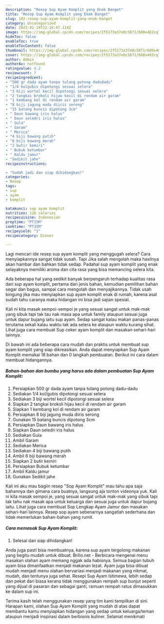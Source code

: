 ```yaml
---
description: "Resep Sup Ayam Komplit yang Enak Banget"
title: "Resep Sup Ayam Komplit yang Enak Banget"
slug: 102-resep-sup-ayam-komplit-yang-enak-banget
category: Uncategorized
date: 2023-01-19T22:16:47.114Z
image: https://img-global.cpcdn.com/recipes/2f5173a37e0c5871/680x482cq70/sup-ayam-komplit-foto-resep-utama.jpg
hideToc: false
enableToc: true
enableTocContent: false
thumbnail: https://img-global.cpcdn.com/recipes/2f5173a37e0c5871/680x482cq70/sup-ayam-komplit-foto-resep-utama.jpg
cover: https://img-global.cpcdn.com/recipes/2f5173a37e0c5871/680x482cq70/sup-ayam-komplit-foto-resep-utama.jpg
author: Admin
authorAv: notfound
ratingvalue: 4.2
reviewcount: 7
recipeingredient:
- "500 gr dada ayam tanpa tulang potong dadudadu"
- "1/4 kolgubis dipotongi sesuai selera"
- "3 biji wortel kecil dipotongi sesuai selera"
- "2 tangkai brokoli hijau kecil di rendam air garam"
- "1 kembang kol di rendam air garam"
- "8 biji jagung muda diiris serong"
- "15 batang buncis dipotong 3cm"
- " Daun bawang iris halus"
- " Daun seledri iris halus"
- " Gula"
- " Garam"
- " Merica"
- "4 biji bawang putih"
- "6 biji bawang merah"
- "2 butir kemiri"
- " Bubuk ketumbar"
- " Kaldu jamur"
- "Sedikit jahe"
recipeinstructions:

- "Sudah jadi dan siap dihidangkan!"
categories:
- Resep
tags:
- sup
- ayam
- komplit

katakunci: sup ayam komplit 
nutrition: 128 calories
recipecuisine: Indonesian
preptime: "PT15M"
cooktime: "PT35M"
recipeyield: "1"
recipecategory: Dinner

---
```



Lagi mencari ide resep sup ayam komplit yang menggugah selera? Cara menyiapkannya sangat tidak susah. Tapi Jika salah mengolah maka hasilnya akan hambar dan bahkan tidak sedap. Padahal sup ayam komplit yang enak selayaknya memiliki aroma dan cita rasa yang bisa memancing selera kita.


Ada beberapa hal yang sedikit banyak berpengaruh terhadap kualitas rasa dari sup ayam komplit, pertama dari jenis bahan, kemudian pemilihan bahan segar dan bagus, sampai cara mengolah dan menyajikannya. Tidak usah bingung jika mau menyiapkan sup ayam komplit enak di rumah, karena asal sudah tahu caranya maka hidangan ini bisa jadi sajian spesial.

Kali ni kita masak sempoi-sempoi je yang sesuai sangat untuk mak-mak yang sibuk tapi tak tau nak masa apa untuk family ataupun sesuai juga untuk dapur bujang iaitu sup ayam. Sedap sangat kalau makan panas-panas terutama sekali kalau waktu tak ada selera ke ataupun waktu kurang sihat. Lihat juga cara membuat Sup ceker ayam komplit dan masakan sehari-hari lainnya.


Di bawah ini ada beberapa cara mudah dan praktis untuk membuat sup ayam komplit yang siap dikreasikan. Anda dapat menyiapkan Sup Ayam Komplit memakai 18 bahan dan 0 langkah pembuatan. Berikut ini cara dalam membuat hidangannya.

<!--inarticleads1-->

##### Bahan-bahan dan bumbu yang harus ada dalam pembuatan Sup Ayam Komplit:

1. Persiapkan 500 gr dada ayam tanpa tulang potong dadu-dadu
1. Sediakan 1/4 kol/gubis dipotongi sesuai selera
1. Sediakan 3 biji wortel kecil dipotongi sesuai selera
1. Siapkan 2 tangkai brokoli hijau kecil di rendam air garam
1. Siapkan 1 kembang kol di rendam air garam
1. Persiapkan 8 biji jagung muda diiris serong
1. Gunakan 15 batang buncis dipotong 3cm
1. Persiapkan  Daun bawang iris halus
1. Siapkan  Daun seledri iris halus
1. Sediakan  Gula
1. Ambil  Garam
1. Sediakan  Merica
1. Sediakan 4 biji bawang putih
1. Ambil 6 biji bawang merah
1. Siapkan 2 butir kemiri
1. Persiapkan  Bubuk ketumbar
1. Ambil  Kaldu jamur
1. Gunakan Sedikit jahe


Kali ini aku mau bagiin resep &#34;Sop Ayam Komplit&#34; mau tahu apa saja bahannya dan gimana cara buatnya, langsung aja tonton videonya yuk. Kali ni kita masak sempoi je, yang sesuai sangat untuk mak-mak yang sibuk tapi tak tahu nak masak apa untuk keluarga dan sesuai juga untuk dapur bujang iaitu. Lihat juga cara membuat Sop Lengkap Ayam Jamur dan masakan sehari-hari lainnya. Resep sop ayam sebenarnya sangatlah sederhana dan tidak memerlukan bahan-bahan yang rumit. 

<!--inarticleads2-->

##### Cara memasak Sup Ayam Komplit:


1. Selesai dan siap dihidangkan!

Anda juga pasti bisa membuatnya, karena sup ayam tergolong makanan yang begitu mudah untuk dibuat. Brilio.net - Berbicara mengenai menu masakan olahan ayam memang nggak ada habisnya. Semua bagian tubuh ayam bisa dimanfaatkan menjadi makanan lezat. Ayam juga bisa dibuat mudah menjadi menu olahan bervariasi menjadi makanan yang nikmat, mudah, dan tentunya juga sehat. Resepi Sup Ayam Istimewa, lebih sedap dan pekat dari biasa kerana tidak menggunakan rempah sup bunjut seperti yang dijual di pasaran dan sebagai ganti, ramuan rempah ratus dimasukkan ke dalam sup ini. 

Terima kasih telah menggunakan resep yang tim kami tampilkan di sini. Harapan kami, olahan Sup Ayam Komplit yang mudah di atas dapat membantu kamu menyiapkan hidangan yang sedap untuk keluarga/teman ataupun menjadi inspirasi dalam berbisnis kuliner. Selamat menikmati
